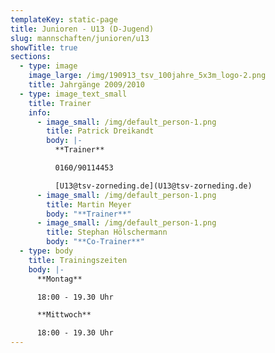 ```yaml
---
templateKey: static-page
title: Junioren - U13 (D-Jugend)
slug: mannschaften/junioren/u13
showTitle: true
sections:
  - type: image
    image_large: /img/190913_tsv_100jahre_5x3m_logo-2.png
    title: Jahrgänge 2009/2010
  - type: image_text_small
    title: Trainer
    info:
      - image_small: /img/default_person-1.png
        title: Patrick Dreikandt
        body: |-
          **Trainer**

          0160/90114453

          [U13@tsv-zorneding.de](U13@tsv-zorneding.de)
      - image_small: /img/default_person-1.png
        title: Martin Meyer
        body: "**Trainer**"
      - image_small: /img/default_person-1.png
        title: Stephan Hölschermann
        body: "**Co-Trainer**"
  - type: body
    title: Trainingszeiten
    body: |-
      **Montag**

      18:00 - 19.30 Uhr

      **Mittwoch**

      18:00 - 19.30 Uhr
---
```


